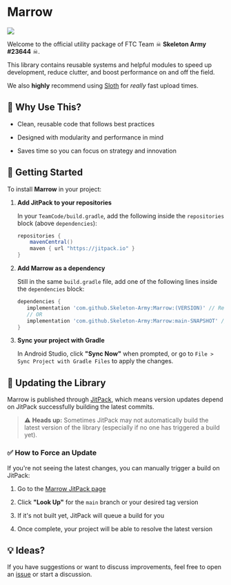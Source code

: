 # Marrow

[![](https://jitpack.io/v/Skeleton-Army/marrow.svg?label=Tag)](https://jitpack.io/#Skeleton-Army/Marrow)

Welcome to the official utility package of FTC Team ☠ **Skeleton Army #23644** ☠.

This library contains reusable systems and helpful modules to speed up development, reduce clutter, and boost performance on and off the field.

We also **highly** recommend using [Sloth](https://github.com/Dairy-Foundation/Sloth) for *really* fast upload times.

## 🧠 Why Use This?

- Clean, reusable code that follows best practices

- Designed with modularity and performance in mind

- Saves time so you can focus on strategy and innovation

## 🚀 Getting Started

To install **Marrow** in your project:

1. **Add JitPack to your repositories**
   
   In your `TeamCode/build.gradle`, add the following inside the `repositories` block (above `dependencies`):

   ```gradle
   repositories {
       mavenCentral()
       maven { url "https://jitpack.io" }
   }
   ```

3. **Add Marrow as a dependency**
   
   Still in the same `build.gradle` file, add one of the following lines inside the `dependencies` block:

   ```gradle
   dependencies {
      implementation 'com.github.Skeleton-Army:Marrow:(VERSION)' // Recommended
      // OR
      implementation 'com.github.Skeleton-Army:Marrow:main-SNAPSHOT' // Snapshot version – not recommended for production
   }
   ```

5. **Sync your project with Gradle**
   
   In Android Studio, click **"Sync Now"** when prompted, or go to `File > Sync Project with Gradle Files` to apply the changes.

## 🔄 Updating the Library

Marrow is published through [JitPack](https://jitpack.io), which means version updates depend on JitPack successfully building the latest commits.

> ⚠️ **Heads up:** Sometimes JitPack may not automatically build the latest version of the library (especially if no one has triggered a build yet).

### ✅ How to Force an Update

If you're not seeing the latest changes, you can manually trigger a build on JitPack:

1. Go to the [Marrow JitPack page](https://jitpack.io/#Skeleton-Army/Marrow)

2. Click **"Look Up"** for the `main` branch or your desired tag version

3. If it's not built yet, JitPack will queue a build for you

4. Once complete, your project will be able to resolve the latest version

## 💡 Ideas?
If you have suggestions or want to discuss improvements, feel free to open an [issue](https://github.com/Skeleton-Army/Marrow/issues) or start a discussion.
